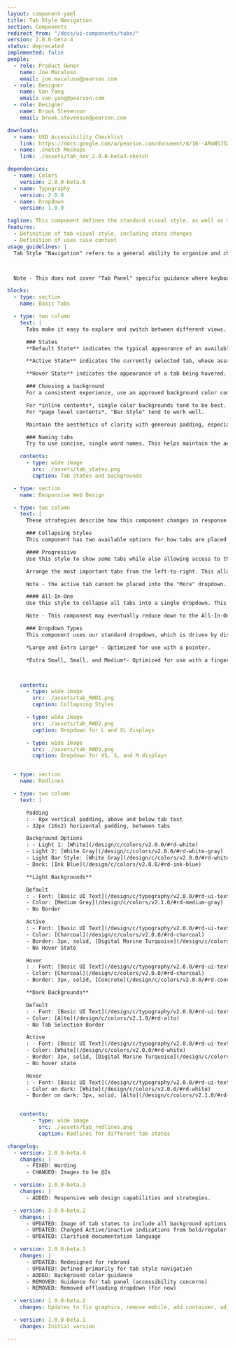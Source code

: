 ```yaml
---
layout: component-yaml
title: Tab Style Navigation
section: Components
redirect_from: "/docs/ui-components/tabs/"
version: 2.0.0-beta.4
status: deprecated
implemented: false
people:
  - role: Product Owner
    name: Joe Macaluso
    email: joe.macaluso@pearson.com
  - role: Designer
    name: Van Yang
    email: van.yang@pearson.com
  - role: Designer
    name: Brook Stevenson
    email: brook.stevenson@pearson.com

downloads:
  - name: UXD Accessibility Checklist
    link: https://docs.google.com/a/pearson.com/document/d/16--ARmN5JSXsDR20y-LnUo7wkLcZvIL0jq7DJZTR8wI/edit?usp=sharing
  - name: .sketch Mockups
    link: ./assets/tab_nav_2.0.0-beta3.sketch

dependencies:
  - name: Colors
    version: 2.0.0-beta.6
  - name: Typography
    version: 2.0.0
  - name: Dropdown
    version: 1.0.0

tagline: This component defines the standard visual style, as well as some basic behavior for tab style navigation.
features:
  - Definition of tab visual style, including state changes
  - Definition of uses case context
usage_guidelines: |
  Tab Style "Navigation" refers to a general ability to organize and choose the primary content to display. This is purposefully broad to include linking to a separate page or staying on the same page.



  Note - This does not cover "Tab Panel" specific guidance where keyboard arrows can be used to switch tabs on a single page.

blocks:
  - type: section
    name: Basic Tabs

  - type: two column
    text: |
      Tabs make it easy to explore and switch between different views. Tabs enable content organization at a high level, such as switching between views, data sets, or functional aspects of an app. Present tabs as a single row above their associated content. Tab labels should succinctly describe the content within.

      ### States
      **Default State** indicates the typical appearance of an available, but not selected tab.

      **Active State** indicates the currently selected tab, whose associated content is currently being displayed.

      **Hover State** indicates the appearance of a tab being hovered.

      ### Choosing a background
      For a consistent experience, use an approved background color combination. Always choose based on your specific needs.

      For *inline contents*, single color backgrounds tend to be best.
      For *page level contents*, "Bar Style" tend to work well.

      Maintain the aesthetics of clarity with generous padding, especially if using a single color background.

      ### Naming tabs
      Try to use concise, single word names. This helps maintain the aesthetics and usability of clarity. However, if a tab cannot convey its contents clearly in a single concise word, reach out to a UX Writer and/or expand as needed.

    contents:
      - type: wide image
        src: ./assets/tab_states.png
        caption: Tab states and backgrounds

  - type: section
    name: Responsive Web Design

  - type: two column
    text: |
      These strategies describe how this component changes in response to insufficient width. This is accomplished by collapsing tabs into standard dropdown menus. How the tabs are placed into a dropdown is defined by collapsing style.

      ### Collapsing Styles
      This component has two available options for how tabs are placed into the dropdown. The appropriate style is dependent on the specific use case.

      #### Progressive
      Use this style to show some tabs while also allowing access to the rest with a dropdown. Tabs will be placed into a "More" dropdown, progressively, from right-to-left

      Arrange the most important tabs from the left-to-right. This allows the greatest likelihood of explicitly displaying the most important tabs to users regardless of screen size.

      Note - the active tab cannot be placed into the "More" dropdown.

      #### All-In-One
      Use this style to collapse all tabs into a single dropdown. This can be used useful if you don't want to increase access to certain tabs over others and/or want to maintain a simpler aesthetic. In this case, the dropdown label is defined as the active tab, serving as a title of sorts.

      Note - This component may eventually reduce down to the All-In-One style, even if the Progressive Style is used, when width will not allow two tabs and the "more" dropdown to be shown. If this is not desired, be sure to use concise naming of tabs.

      ### Dropdown Types
      This component uses our standard dropdown, which is driven by display size.

      *Large and Extra Large* - Optimized for use with a pointer.

      *Extra Small, Small, and Medium*- Optimized for use with a finger.



    contents:
      - type: wide image
        src: ./assets/tab_RWD1.png
        caption: Collapsing Styles

      - type: wide image
        src: ./assets/tab_RWD2.png
        caption: Dropdown for L and XL displays

      - type: wide image
        src: ./assets/tab_RWD3.png
        caption: Dropdown for XS, S, and M displays


  - type: section
    name: Redlines

  - type: two column
    text: |

      Padding
      : - 8px vertical padding, above and below tab text
      - 32px (16x2) horizontal padding, between tabs

      Background Options
      : - Light 1: [White](/design/c/colors/v2.0.0/#rd-white)
      - Light 2: [White Gray](/design/c/colors/v2.0.0/#rd-white-gray)
      - Light Bar Style: [White Gray](/design/c/colors/v2.0.0/#rd-white-gray) + [Moonlight Border](/design/c/colors/v2.0.0/#rd-moonlight) (1px solid, 100% page width)
      - Dark: [Ink Blue](/design/c/colors/v2.0.0/#rd-ink-blue)

      **Light Backgrounds**

      Default
      : - Font: [Basic UI Text](/design/c/typography/v2.0.0/#rd-ui-text-basic)
      - Color: [Medium Grey](/design/c/colors/v2.1.0/#rd-medium-gray)
      - No Border

      Active
      : - Font: [Basic UI Text](/design/c/typography/v2.0.0/#rd-ui-text-basic)
      - Color: [Charcoal](/design/c/colors/v2.0.0/#rd-charcoal)
      - Border: 3px, solid, [Digital Marine Turquoise](/design/c/colors/v2.0.0/#rd-digital-marine-turquoise)
      - No Hover State

      Hover
      : - Font: [Basic UI Text](/design/c/typography/v2.0.0/#rd-ui-text-basic)
      - Color: [Charcoal](/design/c/colors/v2.0.0/#rd-charcoal)
      - Border: 3px, solid, [Concrete](/design/c/colors/v2.0.0/#rd-concrete)

      **Dark Backgrounds**

      Default
      : - Font: [Basic UI Text](/design/c/typography/v2.0.0/#rd-ui-text-basic)
      - Color: [Alto](/design/c/colors/v2.1.0/#rd-alto)
      - No Tab Selection Border

      Active
      : - Font: [Basic UI Text](/design/c/typography/v2.0.0/#rd-ui-text-basic)
      - Color: [White](/design/c/colors/v2.0.0/#rd-white)
      - Border: 3px, solid, [Digital Marine Turquoise](/design/c/colors/v2.0.0/#rd-digital-marine-turquoise)      
      - No hover state

      Hover
      : - Font: [Basic UI Text](/design/c/typography/v2.0.0/#rd-ui-text-basic)
      - Color on dark: [White](/design/c/colors/v2.0.0/#rd-white)
      - Border on dark: 3px, solid, [Alto](/design/c/colors/v2.1.0/#rd-alto)


    contents:
        - type: wide image
          src: ./assets/tab_redlines.png
          caption: Redlines for different tab states

changelog:
  - version: 2.0.0-beta.4
    changes: |
      - FIXED: Wording
      - CHANGED: Images to be @2x

  - version: 2.0.0-beta.3
    changes: |      
      - ADDED: Responsive web design capabilities and strategies.

  - version: 2.0.0-beta.2
    changes: |      
      - UPDATED: Image of tab states to include all background options
      - UPDATED: Changed Active/inactive indications from bold/regular font weights to two shades of color.
      - UPDATED: Clarified documentation language

  - version: 2.0.0-beta.1
    changes: |
      - UPDATED: Redesigned for rebrand
      - UPDATED: Defined primarily for tab style navigation
      - ADDED: Background color guidance
      - REMOVED: Guidance for tab panel (accessibility concerns)
      - REMOVED: Removed offloading dropdown (for now)

  - version: 1.0.0-beta.2
    changes: Updates to fix graphics, remove mobile, add container, adjust redlines, and shuffle.

  - version: 1.0.0-beta.1
    changes: Initial version

---
```

